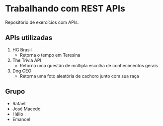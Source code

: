 # Trabalhando com REST APIs

Repositório de exercícios com APIs.

## APIs utilizadas

1. HG Brasil
    - Retorna o tempo em Teresina
1. The Trivia API
    - Retorna uma questão de múltipla escolha de conhecimentos gerais
1. Dog CEO
    - Retorna uma foto aleatória de cachoro junto com sua raça

## Grupo

- Rafael
- José Macedo
- Hélio
- Emanoel
